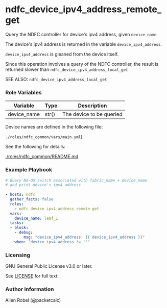 # ndfc_device_ipv4_address_remote_get

Query the NDFC controller for device's ipv4 address, given ``device_name``.

The device's ipv4 address is returned in the variable ``device_ipv4_address``.

``device_ipv4_address`` is gleaned from the device itself.

Since this operation involves a query of the NDFC controller, the result is returned slower than ``ndfc_device_ipv4_address_local_get``

SEE ALSO: ``ndfc_device_ipv4_address_local_get``

### Role Variables

Variable        | Type  | Description
----------------|-------|----------------------------------------
device_name     | str() | The device to be queried

Device names are defined in the following file:

``./roles/ndfc_common/vars/main.yml``)

See the following for details:

[./roles/ndfc_common/README.md](https://github.com/allenrobel/ndfc-roles/tree/master/roles/ndfc_common/README.md)

### Example Playbook

```yaml
# Query NX-OS switch associated with fabric_name + device_name
# and print device's ipv4 address
---
- hosts: ndfc
  gather_facts: false
  roles:
    - ndfc_device_ipv4_address_remote_get
  vars:
    device_name: leaf_1
  tasks:
  - block:
    - debug:
        msg: "device_ipv4_address: {{ device_ipv4_address }}"
    when: "device_ipv4_address != ''"
```

### Licensing

GNU General Public License v3.0 or later.

See [LICENSE](https://www.gnu.org/licenses/gpl-3.0.txt) for full text.

### Author Information

Allen Robel (@packetcalc)